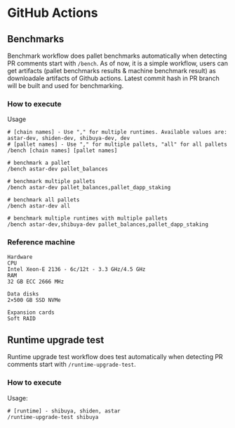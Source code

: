 # GitHub Actions

## Benchmarks
Benchmark workflow does pallet benchmarks automatically when detecting PR comments start with `/bench`.
As of now, it is a simple workflow, users can get artifacts (pallet benchmarks results & machine benchmark result) as downloadale artifacts of Github actions.
Latest commit hash in PR branch will be built and used for benchmarking.

### How to execute
Usage
```
# [chain names] - Use "," for multiple runtimes. Available values are: astar-dev, shiden-dev, shibuya-dev, dev
# [pallet names] - Use "," for multiple pallets, "all" for all pallets
/bench [chain names] [pallet names]
```
```
# benchmark a pallet
/bench astar-dev pallet_balances

# benchmark multiple pallets
/bench astar-dev pallet_balances,pallet_dapp_staking

# benchmark all pallets
/bench astar-dev all

# benchmark multiple runtimes with multiple pallets
/bench astar-dev,shibuya-dev pallet_balances,pallet_dapp_staking
```


### Reference machine
```
Hardware
CPU
Intel Xeon-E 2136 - 6c/12t - 3.3 GHz/4.5 GHz
RAM
32 GB ECC 2666 MHz

Data disks
2×500 GB SSD NVMe

Expansion cards
Soft RAID
```

## Runtime upgrade test

Runtime upgrade test workflow does test automatically when detecting PR comments start with `/runtime-upgrade-test`.

### How to execute

Usage:

```
# [runtime] - shibuya, shiden, astar
/runtime-upgrade-test shibuya
```
